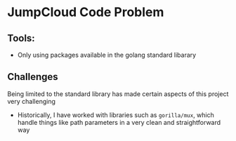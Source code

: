 # JumpCloud Code Problem

## Tools:
- Only using packages available in the golang standard libarary

## Challenges

Being limited to the standard library has made certain aspects of this project very challenging
- Historically, I have worked with libraries such as `gorilla/mux`, which handle things like path parameters in a very clean and straightforward way